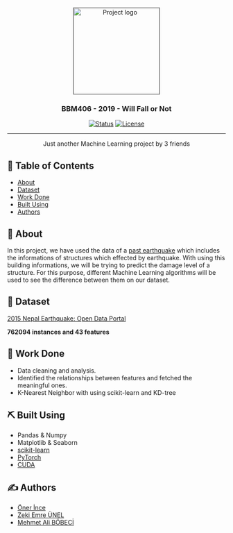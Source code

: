 <p align="center">
  <a href="" rel="noopener">
 <img width=200px height=200px src="https://cdn.iconscout.com/icon/premium/png-256-thumb/earthquake-1534196-1300261.png" alt="Project logo"></a>
</p>

<h3 align="center">BBM406 - 2019 - Will Fall or Not</h3>

<div align="center">

  [![Status](https://img.shields.io/badge/status-active-success.svg)]()
  [![License](https://img.shields.io/badge/license-MIT-blue.svg)](/LICENSE)

</div>

---

<p align="center"> Just another Machine Learning project by 3 friends
    <br> 
</p>

## 📝 Table of Contents
- [About](#about)
- [Dataset](#dataset)
- [Work Done](#done)
- [Built Using](#built_using)
- [Authors](#authors)

## 🧐 About <a name = "about"></a>
In this project, we have used the data of a <a href="https://en.wikipedia.org/wiki/April_2015_Nepal_earthquake">past earthquake</a>
which includes the informations of structures which effected by earthquake. With using this building informations, we will be trying to predict the damage level of a structure. For this purpose, different Machine Learning algorithms will be used to see the difference between them on our dataset.

## 📃 Dataset <a name = "dataset"></a>

[2015 Nepal Earthquake: Open Data Portal](http://eq2015.npc.gov.np/)

**762094 instances and 43 features**

## 🚀 Work Done <a name = "done"></a>
- Data cleaning and analysis.
- Identified the relationships between features and fetched the meaningful ones.
- K-Nearest Neighbor with using scikit-learn and KD-tree

## ⛏️ Built Using <a name = "built_using"></a>
- Pandas & Numpy
- Matplotlib & Seaborn
- [scikit-learn](https://scikit-learn.org/)
- [PyTorch](https://pytorch.org/)
- [CUDA](https://developer.nvidia.com/cuda-zone)

## ✍️ Authors <a name = "authors"></a>
+ [Öner İnce](https://github.com/OnerInce)
+ [Zeki Emre ÜNEL](https://github.com/b21627777)
+ [Mehmet Ali BÖBECİ](https://github.com/BOBECI)  
